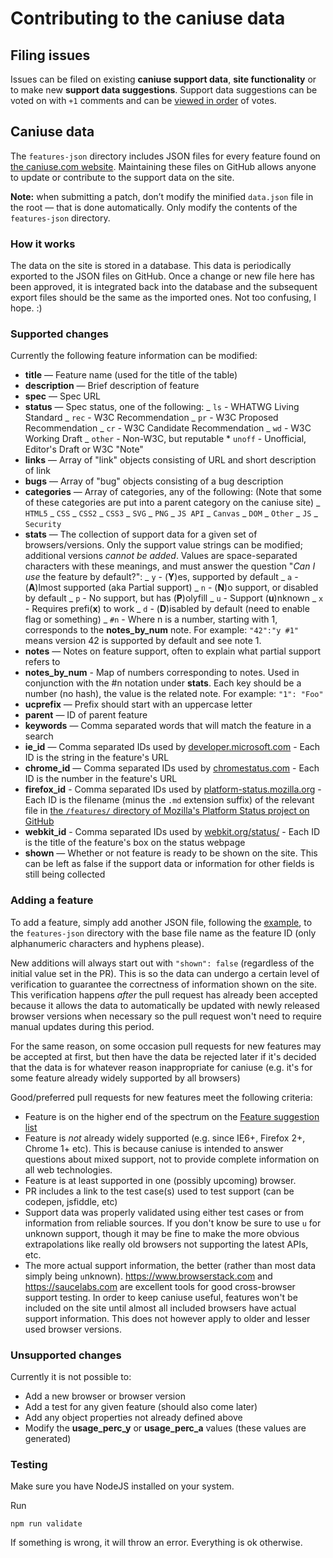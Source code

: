# Contributing to the caniuse data

## Filing issues

Issues can be filed on existing **caniuse support data**, **site functionality** or to make new **support data suggestions**. Support data suggestions can be voted on with `+1` comments and can be [viewed in order](https://caniuse.com/issue-list) of votes.

## Caniuse data

The `features-json` directory includes JSON files for every feature found on [the caniuse.com website](https://caniuse.com/).
Maintaining these files on GitHub allows anyone to update or contribute to the support data on the site.

**Note:** when submitting a patch, don’t modify the minified `data.json` file in the root — that is done automatically. Only modify the contents of the `features-json` directory.

### How it works

The data on the site is stored in a database.
This data is periodically exported to the JSON files on GitHub.
Once a change or new file here has been approved, it is integrated back into the database
and the subsequent export files should be the same as the imported ones.
Not too confusing, I hope. :)

### Supported changes

Currently the following feature information can be modified:

- **title** — Feature name (used for the title of the table)
- **description** — Brief description of feature
- **spec** — Spec URL
- **status** — Spec status, one of the following:
  _ `ls` - WHATWG Living Standard
  _ `rec` - W3C Recommendation
  _ `pr` - W3C Proposed Recommendation
  _ `cr` - W3C Candidate Recommendation
  _ `wd` - W3C Working Draft
  _ `other` - Non-W3C, but reputable \* `unoff` - Unofficial, Editor's Draft or W3C "Note"
- **links** — Array of "link" objects consisting of URL and short description of link
- **bugs** — Array of "bug" objects consisting of a bug description
- **categories** — Array of categories, any of the following: (Note that some of these categories are put into a parent category on the caniuse site)
  _ `HTML5`
  _ `CSS`
  _ `CSS2`
  _ `CSS3`
  _ `SVG`
  _ `PNG`
  _ `JS API`
  _ `Canvas`
  _ `DOM`
  _ `Other`
  _ `JS`
  _ `Security`
- **stats** — The collection of support data for a given set of browsers/versions. Only the support value strings can be modified; additional versions _cannot be added_. Values are space-separated characters with these meanings, and must answer the question "_Can I use_ the feature by default?":
  _ `y` - (**Y**)es, supported by default
  _ `a` - (**A**)lmost supported (aka Partial support)
  _ `n` - (**N**)o support, or disabled by default
  _ `p` - No support, but has (**P**)olyfill
  _ `u` - Support (**u**)nknown
  _ `x` - Requires prefi(**x**) to work
  _ `d` - (**D**)isabled by default (need to enable flag or something)
  _ `#n` - Where n is a number, starting with 1, corresponds to the **notes_by_num** note. For example: `"42":"y #1"` means version 42 is supported by default and see note 1.
- **notes** — Notes on feature support, often to explain what partial support refers to
- **notes_by_num** - Map of numbers corresponding to notes. Used in conjunction with the #n notation under **stats**. Each key should be a number (no hash), the value is the related note. For example: `"1": "Foo"`
- **ucprefix** — Prefix should start with an uppercase letter
- **parent** — ID of parent feature
- **keywords** — Comma separated words that will match the feature in a search
- **ie_id** — Comma separated IDs used by [developer.microsoft.com](https://developer.microsoft.com/en-us/microsoft-edge/platform/status/) - Each ID is the string in the feature's URL
- **chrome_id** — Comma separated IDs used by [chromestatus.com](https://www.chromestatus.com/) - Each ID is the number in the feature's URL
- **firefox_id** - Comma separated IDs used by [platform-status.mozilla.org](https://platform-status.mozilla.org/) - Each ID is the filename (minus the `.md` extension suffix) of the relevant file in [the `/features/` directory of Mozilla's Platform Status project on GitHub](https://github.com/mozilla/platform-status/tree/master/features)
- **webkit_id** - Comma separated IDs used by [webkit.org/status/](https://webkit.org/status/) - Each ID is the title of the feature's box on the status webpage
- **shown** — Whether or not feature is ready to be shown on the site. This can be left as false if the support data or information for other fields is still being collected

### Adding a feature

To add a feature, simply add another JSON file, following the [example](/sample-data.json), to the `features-json` directory with the base file name as the feature ID (only alphanumeric characters and hyphens please).

New additions will always start out with `"shown": false` (regardless of the initial value set in the PR). This is so the data can undergo a certain level of verification to guarantee the correctness of information shown on the site. This verification happens _after_ the pull request has already been accepted because it allows the data to automatically be updated with newly released browser versions when necessary so the pull request won't need to require manual updates during this period.

For the same reason, on some occasion pull requests for new features may be accepted at first, but then have the data be rejected later if it's decided that the data is for whatever reason inappropriate for caniuse (e.g. it's for some feature already widely supported by all browsers)

Good/preferred pull requests for new features meet the following criteria:

- Feature is on the higher end of the spectrum on the [Feature suggestion list](https://caniuse.com/issue-list/)
- Feature is _not_ already widely supported (e.g. since IE6+, Firefox 2+, Chrome 1+ etc). This is because caniuse is intended to answer questions about mixed support, not to provide complete information on all web technologies.
- Feature is at least supported in one (possibly upcoming) browser.
- PR includes a link to the test case(s) used to test support (can be codepen, jsfiddle, etc)
- Support data was properly validated using either test cases or from information from reliable sources. If you don't know be sure to use `u` for unknown support, though it may be fine to make the more obvious extrapolations like really old browsers not supporting the latest APIs, etc.
- The more actual support information, the better (rather than most data simply being `u`nknown). https://www.browserstack.com and https://saucelabs.com are excellent tools for good cross-browser support testing. In order to keep caniuse useful, features won't be included on the site until almost all included browsers have actual support information. This does not however apply to older and lesser used browser versions.

### Unsupported changes

Currently it is not possible to:

- Add a new browser or browser version
- Add a test for any given feature (should also come later)
- Add any object properties not already defined above
- Modify the **usage_perc_y** or **usage_perc_a** values (these values are generated)

### Testing

Make sure you have NodeJS installed on your system.

Run

`npm run validate`

If something is wrong, it will throw an error.
Everything is ok otherwise.
